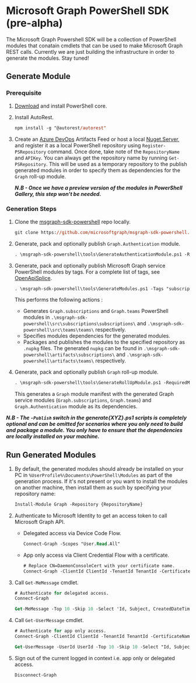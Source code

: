 # Microsoft Graph PowerShell SDK (pre-alpha)
The Microsoft Graph Powershell SDK will be a collection of PowerShell modules that conatain cmdlets that can be used to make Microsoft Graph REST calls.  Currently we are just building the infrastructure in order to generate the modules.  Stay tuned!

## Generate Module

### Prerequisite

1. [Download](https://github.com/PowerShell/PowerShell/releases/tag/v6.2.2) and install PowerShell core.

2. Install AutoRest.

    ```ps
    npm install -g "@autorest/autorest"
    ```

3. Create an [Azure DevOps](https://docs.microsoft.com/en-us/azure/devops/artifacts/tutorials/private-powershell-library?view=azure-devops) Artifacts Feed or host a local [Nuget.Server](https://docs.microsoft.com/en-us/nuget/hosting-packages/nuget-server), and register it as a local PowerShell repository using `Register-PSRepository` command. Once done, take note of the `RepositoryName` and `APIKey`. You can always get the repository name by running `Get-PSRepository`.
    This will be used as a temporary repository to the publish generated modules in order to specify them as dependencies for the `Graph` roll-up module.

    ***N.B - Once we have a preview version of the modules in PowerShell Gallery, this step won't be needed.***

### Generation Steps

1. Clone the [msgraph-sdk-powershell](https://github.com/microsoftgraph/msgraph-sdk-powershell) repo locally.

    ```ps
    git clone https://github.com/microsoftgraph/msgraph-sdk-powershell.git -b dev
    ```

2. Generate, pack and optionally publish `Graph.Authentication` module.

    ```ps
    . \msgraph-sdk-powershell\tools\GenerateAuthenticationModule.ps1 -RepositoryName {RepositoryName} -RepositoryApiKey {APIKey} -ModuleVersion {ModuleVersion} -Publish
    ```

3. Generate, pack and optionally publish Microsoft Graph service PowerShell modules by tags. For a complete list of tags, see [OpenApiSplice](https://github.com/microsoftgraph/msgraph-openapi-introspection).

    ```ps
    . \msgraph-sdk-powershell\tools\GenerateModules.ps1 -Tags "subscriptions", "teams" -RepositoryName {RepositoryName} -RepositoryApiKey {APIKey} -ModuleVersion {ModuleVersion} -Publish
    ```

    This performs the following actions :
    - Generates `Graph.subscriptions` and `Graph.teams` PowerShell modules in `.\msgraph-sdk-powershell\src\subscriptions\subscriptions\` and `.\msgraph-sdk-powershell\src\teams\teams\` respectively.
    - Specifies modules dependencies for the generated modules.
    - Packages and publishes the modules to the specified repository as `.nupkg` files. The generated `nupkg` can be found in `.\msgraph-sdk-powershell\artifacts\subscriptions\` and `.\msgraph-sdk-powershell\artifacts\teams\` respectively.

4. Generate, pack and optionally publish `Graph` roll-up module.

    ```ps
    . \msgraph-sdk-powershell\tools\GenerateRollUpModule.ps1 -RequiredModules "Authentication", "Subscriptions", "Teams" -RepositoryName {RepositoryName} -RepositoryApiKey {APIKey} -ModuleVersion {ModuleVersion} -Publish
    ```

    This generates a `Graph` module manifest with the generated Graph service modules (`Graph.subscriptions`, `Graph.teams`) and `Graph.Authentication` module as its dependencies.

***N.B - The `-Publish` switch in the generate{XYZ}.ps1 scripts is completely optional and can be omitted for scenarios where you only need to build and package a module. You only have to ensure that the dependencies are locally installed on your machine.***

## Run Generated Modules

1. By default, the generated modules should already be installed on your PC in `%UserProfile%\Documents\PowerShell\Modules` as part of the generation process. If it's not present or you want to install the modules on another machine, then install them as such by specifying your repository name:

    ```ps
    Install-Module Graph -Repository {RepositoryName}
    ```

2. Authenticate to Microsoft Identity to get an access token to call Microsoft Graph API.
    - Delegated access via Device Code Flow.

        ```ps
        Connect-Graph -Scopes "User.Read.All"
        ```

    - App only access via Client Credential Flow with a certificate.

        ```ps
        # Replace CN=DaemonConsoleCert with your certificate name.
        Connect-Graph -ClientId ClientId -TenantId TenantId -CertificateName "CN=DaemonConsoleCert"
        ```

3. Call `Get-MeMessage` cmdlet.

    ```ps
    # Authenticate for delegated access.
    Connect-Graph

    Get-MeMessage -Top 10 -Skip 10 -Select 'Id, Subject, CreatedDateTime' | Format-Table CreatedDateTime, Subject, Id
    ```

4. Call `Get-UserMessage` cmdlet.

    ```ps
    # Authenticate for app only access.
    Connect-Graph -ClientId ClientId -TenantId TenantId -CertificateName CertificateName

    Get-UserMessage -UserId UserId -Top 10 -Skip 10 -Select "Id, Subject, CreatedDateTime" | Format-Table CreatedDateTime, Subject, Id
    ```

5. Sign out of the current logged in context i.e. app only or delegated access.

    ```ps
    Disconnect-Graph
    ```
